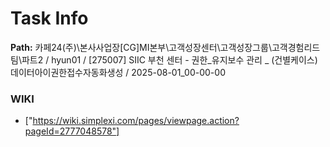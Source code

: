# Task Info

**Path:** 카페24(주)\본사사업장\[CG]MI본부\고객성장센터\고객성장그룹\고객경험리드팀\파트2 / hyun01 / [275007] SIIC 부천 센터 - 권한_유지보수 관리 _ (건별케이스)데이터아이권한접수자동화생성 / 2025-08-01_00-00-00

### WIKI
- ["https://wiki.simplexi.com/pages/viewpage.action?pageId=2777048578"]

